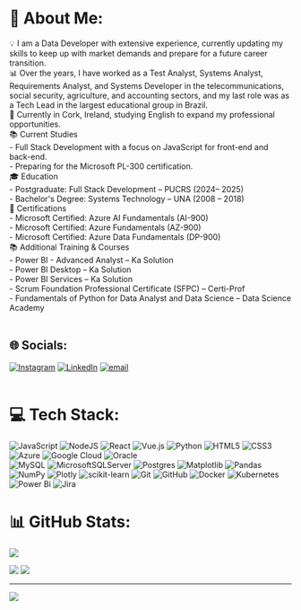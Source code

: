 # 💫 About Me:
💡 I am a Data Developer with extensive experience, currently updating my skills to keep up with market demands and prepare for a future career transition. <br>📊 Over the years, I have worked as a Test Analyst, Systems Analyst, Requirements Analyst, and Systems Developer in the telecommunications, social security, agriculture, and accounting sectors, and my last role was as a Tech Lead in the largest educational group in Brazil.<br>📍 Currently in Cork, Ireland, studying English to expand my professional opportunities.<br>📚 Current Studies<br> - Full Stack Development with a focus on JavaScript for front-end and back-end.<br> - Preparing for the Microsoft PL-300 certification.<br>🎓 Education<br> - Postgraduate: Full Stack Development – PUCRS (2024– 2025)<br> - Bachelor's Degree: Systems Technology – UNA (2008 – 2018)<br>📜 Certifications<br> - Microsoft Certified: Azure AI Fundamentals (AI-900) <br> - Microsoft Certified: Azure Fundamentals (AZ-900) <br> - Microsoft Certified: Azure Data Fundamentals (DP-900)<br>📚 Additional Training & Courses<br> - Power BI - Advanced Analyst – Ka Solution<br> - Power BI Desktop – Ka Solution<br> - Power BI Services – Ka Solution<br> - Scrum Foundation Professional Certificate (SFPC) – Certi-Prof<br> - Fundamentals of Python for Data Analyst and Data Science – Data Science Academy<br><br>


## 🌐 Socials:
[![Instagram](https://img.shields.io/badge/Instagram-%23E4405F.svg?logo=Instagram&logoColor=white)](https://instagram.com/marcelobraga189) [![LinkedIn](https://img.shields.io/badge/LinkedIn-%230077B5.svg?logo=linkedin&logoColor=white)](https://linkedin.com/in/marcelo-braga-792771241) [![email](https://img.shields.io/badge/Email-D14836?logo=gmail&logoColor=white)](mailto:marcelo.s.braga@outlook.com) 
<br><br>
# 💻 Tech Stack:

![JavaScript](https://img.shields.io/badge/javascript-%23323330.svg?style=for-the-badge&logo=javascript&logoColor=%23F7DF1E) 
![NodeJS](https://img.shields.io/badge/node.js-6DA55F?style=for-the-badge&logo=node.js&logoColor=white) 
![React](https://img.shields.io/badge/react-%2320232a.svg?style=for-the-badge&logo=react&logoColor=%2361DAFB)
![Vue.js](https://img.shields.io/badge/vue.js-%2335495e.svg?style=for-the-badge&logo=vuedotjs&logoColor=%234FC08D) 
![Python](https://img.shields.io/badge/python-3670A0?style=for-the-badge&logo=python&logoColor=ffdd54) 
![HTML5](https://img.shields.io/badge/html5-%23E34F26.svg?style=for-the-badge&logo=html5&logoColor=white) 
![CSS3](https://img.shields.io/badge/css3-%231572B6.svg?style=for-the-badge&logo=css3&logoColor=white)
![Azure](https://img.shields.io/badge/azure-%230072C6.svg?style=for-the-badge&logo=microsoftazure&logoColor=white) 
![Google Cloud](https://img.shields.io/badge/GoogleCloud-%234285F4.svg?style=for-the-badge&logo=google-cloud&logoColor=white) 
![Oracle](https://img.shields.io/badge/Oracle-F80000?style=for-the-badge&logo=oracle&logoColor=white)  
![MySQL](https://img.shields.io/badge/mysql-4479A1.svg?style=for-the-badge&logo=mysql&logoColor=white) 
![MicrosoftSQLServer](https://img.shields.io/badge/Microsoft%20SQL%20Server-CC2927?style=for-the-badge&logo=microsoft%20sql%20server&logoColor=white) 
![Postgres](https://img.shields.io/badge/postgres-%23316192.svg?style=for-the-badge&logo=postgresql&logoColor=white) 
![Matplotlib](https://img.shields.io/badge/Matplotlib-%23ffffff.svg?style=for-the-badge&logo=Matplotlib&logoColor=black) 
![Pandas](https://img.shields.io/badge/pandas-%23150458.svg?style=for-the-badge&logo=pandas&logoColor=white) 
![NumPy](https://img.shields.io/badge/numpy-%23013243.svg?style=for-the-badge&logo=numpy&logoColor=white) 
![Plotly](https://img.shields.io/badge/Plotly-%233F4F75.svg?style=for-the-badge&logo=plotly&logoColor=white) 
![scikit-learn](https://img.shields.io/badge/scikit--learn-%23F7931E.svg?style=for-the-badge&logo=scikit-learn&logoColor=white) 
![Git](https://img.shields.io/badge/git-%23F05033.svg?style=for-the-badge&logo=git&logoColor=white) ![GitHub](https://img.shields.io/badge/github-%23121011.svg?style=for-the-badge&logo=github&logoColor=white) 
![Docker](https://img.shields.io/badge/docker-%230db7ed.svg?style=for-the-badge&logo=docker&logoColor=white)
![Kubernetes](https://img.shields.io/badge/kubernetes-%23326ce5.svg?style=for-the-badge&logo=kubernetes&logoColor=white)
 ![Power Bi](https://img.shields.io/badge/power_bi-F2C811?style=for-the-badge&logo=powerbi&logoColor=black) 
 ![Jira](https://img.shields.io/badge/jira-%230A0FFF.svg?style=for-the-badge&logo=jira&logoColor=white)
<br>
# 📊 GitHub Stats:
![](https://github-readme-stats.vercel.app/api?username=marcelosbraga&theme=dark&hide_border=false&include_all_commits=true&count_private=true)                                                                                                                                                
                                                                                                                                                
![](https://nirzak-streak-stats.vercel.app/?user=marcelosbraga&theme=dark&hide_border=false)
![](https://github-readme-stats.vercel.app/api/top-langs/?username=marcelosbraga&theme=dark&hide_border=false&include_all_commits=true&count_private=true&layout=compact)

---
[![](https://visitcount.itsvg.in/api?id=marcelosbraga&icon=0&color=0)](https://visitcount.itsvg.in)

<!-- Proudly created with GPRM ( https://gprm.itsvg.in ) -->
